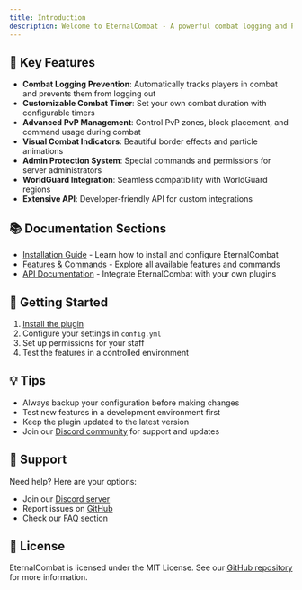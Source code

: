 ```yaml
---
title: Introduction
description: Welcome to EternalCombat - A powerful combat logging and PvP management plugin for Minecraft servers
---
```


## 🎯 Key Features

- **Combat Logging Prevention**: Automatically tracks players in combat and prevents them from logging out
- **Customizable Combat Timer**: Set your own combat duration with configurable timers
- **Advanced PvP Management**: Control PvP zones, block placement, and command usage during combat
- **Visual Combat Indicators**: Beautiful border effects and particle animations
- **Admin Protection System**: Special commands and permissions for server administrators
- **WorldGuard Integration**: Seamless compatibility with WorldGuard regions
- **Extensive API**: Developer-friendly API for custom integrations

## 📚 Documentation Sections

- [Installation Guide](/docs/eternalcombat/installation) - Learn how to install and configure EternalCombat
- [Features & Commands](/docs/eternalcombat/features) - Explore all available features and commands
- [API Documentation](/docs/eternalcombat/using-api) - Integrate EternalCombat with your own plugins

## 🚀 Getting Started

1. [Install the plugin](/docs/eternalcombat/installation)
2. Configure your settings in `config.yml`
3. Set up permissions for your staff
4. Test the features in a controlled environment

## 💡 Tips

- Always backup your configuration before making changes
- Test new features in a development environment first
- Keep the plugin updated to the latest version
- Join our [Discord community](https://discord.gg/FQ7jmGBd6c) for support and updates

## 🔧 Support

Need help? Here are your options:

- Join our [Discord server](https://discord.gg/FQ7jmGBd6c)
- Report issues on [GitHub](https://github.com/EternalCodeTeam/EternalCombat/issues)
- Check our [FAQ section](/docs/eternalcombat/faq)

## 📝 License

EternalCombat is licensed under the MIT License. See our [GitHub repository](https://github.com/EternalCodeTeam/EternalCombat) for more information.
